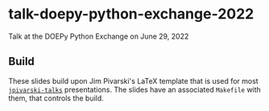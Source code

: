 # talk-doepy-python-exchange-2022

Talk at the DOEPy Python Exchange on June 29, 2022

## Build

These slides build upon Jim Pivarski's LaTeX template that is used for most [`jpivarski-talks`](https://github.com/jpivarski-talks) presentations.
The slides have an associated `Makefile` with them, that controls the build.
